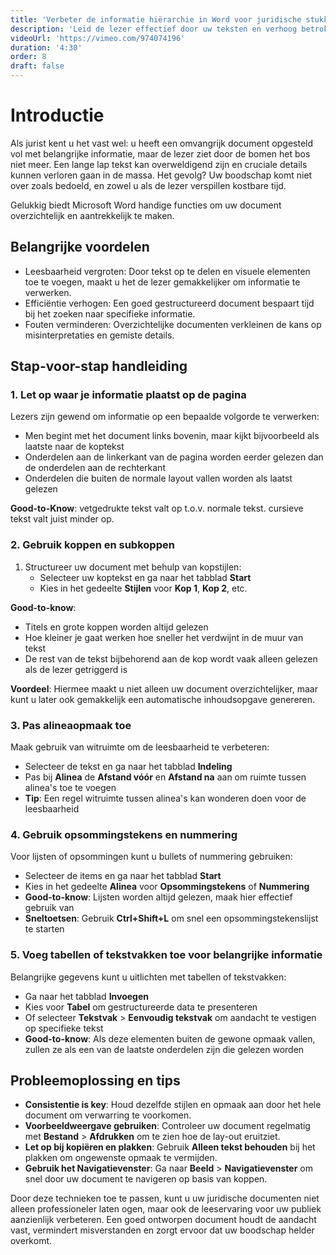 ```yaml
---
title: 'Verbeter de informatie hiërarchie in Word voor juridische stukken'
description: 'Leid de lezer effectief door uw teksten en verhoog betrokkenheid'
videoUrl: 'https://vimeo.com/974074196'
duration: '4:30'
order: 8
draft: false
---
```


# Introductie

Als jurist kent u het vast wel: u heeft een omvangrijk document opgesteld vol met belangrijke informatie, maar de lezer ziet door de bomen het bos niet meer. Een lange lap tekst kan overweldigend zijn en cruciale details kunnen verloren gaan in de massa. Het gevolg? Uw boodschap komt niet over zoals bedoeld, en zowel u als de lezer verspillen kostbare tijd.

Gelukkig biedt Microsoft Word handige functies om uw document overzichtelijk en aantrekkelijk te maken.

## Belangrijke voordelen
- Leesbaarheid vergroten: Door tekst op te delen en visuele elementen toe te voegen, maakt u het de lezer gemakkelijker om informatie te verwerken.
- Efficiëntie verhogen: Een goed gestructureerd document bespaart tijd bij het zoeken naar specifieke informatie.
- Fouten verminderen: Overzichtelijke documenten verkleinen de kans op misinterpretaties en gemiste details.

## Stap-voor-stap handleiding

### 1. Let op waar je informatie plaatst op de pagina

Lezers zijn gewend om informatie op een bepaalde volgorde te verwerken:
- Men begint met het document links bovenin, maar kijkt bijvoorbeeld als laatste naar de koptekst
- Onderdelen aan de linkerkant van de pagina worden eerder gelezen dan de onderdelen aan de rechterkant
- Onderdelen die buiten de normale layout vallen worden als laatst gelezen

**Good-to-Know**: vetgedrukte tekst valt op t.o.v. normale tekst. cursieve tekst valt juist minder op.

### 2. Gebruik koppen en subkoppen

1. Structureer uw document met behulp van kopstijlen:
   - Selecteer uw koptekst en ga naar het tabblad **Start**
   - Kies in het gedeelte **Stijlen** voor **Kop 1**, **Kop 2**, etc.

**Good-to-know**: 
- Titels en grote koppen worden altijd gelezen
- Hoe kleiner je gaat werken hoe sneller het verdwijnt in de muur van tekst
- De rest van de tekst bijbehorend aan de kop wordt vaak alleen gelezen als de lezer getriggerd is

**Voordeel**: Hiermee maakt u niet alleen uw document overzichtelijker, maar kunt u later ook gemakkelijk een automatische inhoudsopgave genereren.

### 3. Pas alineaopmaak toe

Maak gebruik van witruimte om de leesbaarheid te verbeteren:
- Selecteer de tekst en ga naar het tabblad **Indeling**
- Pas bij **Alinea** de **Afstand vóór** en **Afstand na** aan om ruimte tussen alinea's toe te voegen
- **Tip**: Een regel witruimte tussen alinea's kan wonderen doen voor de leesbaarheid

### 4. Gebruik opsommingstekens en nummering

Voor lijsten of opsommingen kunt u bullets of nummering gebruiken:
- Selecteer de items en ga naar het tabblad **Start**
- Kies in het gedeelte **Alinea** voor **Opsommingstekens** of **Nummering**
- **Good-to-know**: Lijsten worden altijd gelezen, maak hier effectief gebruik van
- **Sneltoetsen**: Gebruik **Ctrl+Shift+L** om snel een opsommingstekenslijst te starten

### 5. Voeg tabellen of tekstvakken toe voor belangrijke informatie

Belangrijke gegevens kunt u uitlichten met tabellen of tekstvakken:
- Ga naar het tabblad **Invoegen**
- Kies voor **Tabel** om gestructureerde data te presenteren
- Of selecteer **Tekstvak** > **Eenvoudig tekstvak** om aandacht te vestigen op specifieke tekst
- **Good-to-know**: Als deze elementen buiten de gewone opmaak vallen, zullen ze als een van de laatste onderdelen zijn die gelezen worden

## Probleemoplossing en tips

- **Consistentie is key**: Houd dezelfde stijlen en opmaak aan door het hele document om verwarring te voorkomen.
- **Voorbeeldweergave gebruiken**: Controleer uw document regelmatig met **Bestand** > **Afdrukken** om te zien hoe de lay-out eruitziet.
- **Let op bij kopiëren en plakken**: Gebruik **Alleen tekst behouden** bij het plakken om ongewenste opmaak te vermijden.
- **Gebruik het Navigatievenster**: Ga naar **Beeld** > **Navigatievenster** om snel door uw document te navigeren op basis van koppen.

Door deze technieken toe te passen, kunt u uw juridische documenten niet alleen professioneler laten ogen, maar ook de leeservaring voor uw publiek aanzienlijk verbeteren. Een goed ontworpen document houdt de aandacht vast, vermindert misverstanden en zorgt ervoor dat uw boodschap helder overkomt.